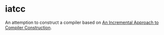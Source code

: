 iatcc
=====

An attemption to construct a compiler based on [An Incremental Approach to Compiler Construction](http://scheme2006.cs.uchicago.edu/11-ghuloum.pdf).

